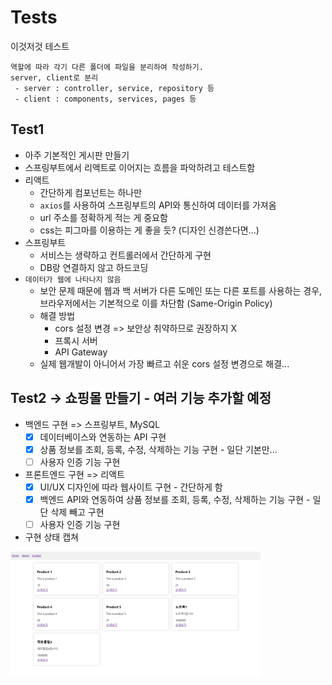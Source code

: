 # Tests
이것저것 테스트

```
역할에 따라 각기 다른 폴더에 파일을 분리하여 작성하기.
server, client로 분리
 - server : controller, service, repository 등
 - client : components, services, pages 등
```

## Test1
- 아주 기본적인 게시판 만들기
- 스프링부트에서 리액트로 이어지는 흐름을 파악하려고 테스트함
- 리액트
  - 간단하게 컴포넌트는 하나만
  - `axios`를 사용하여 스프링부트의 API와 통신하여 데이터를 가져옴
  - url 주소를 정확하게 적는 게 중요함
  - css는 피그마를 이용하는 게 좋을 듯? (디자인 신경쓴다면...)
- 스프링부트
  - 서비스는 생략하고 컨트롤러에서 간단하게 구현
  - DB랑 연결하지 않고 하드코딩
- `데이터가 웹에 나타나지 않음`
  - 보안 문제 때문에 웹과 백 서버가 다른 도메인 또는 다른 포트를 사용하는 경우, 브라우저에서는 기본적으로 이를 차단함 (Same-Origin Policy)
  - 해결 방법
    - cors 설정 변경 => 보안상 취약하므로 권장하지 X
    - 프록시 서버
    - API Gateway
  - 실제 웹개발이 아니어서 가장 빠르고 쉬운 cors 설정 변경으로 해결...

## Test2 -> 쇼핑몰 만들기 - 여러 기능 추가할 예정
- 백엔드 구현 => 스프링부트, MySQL
  - [x] 데이터베이스와 연동하는 API 구현
  - [x] 상품 정보를 조회, 등록, 수정, 삭제하는 기능 구현 - 일단 기본만...
  - [ ] 사용자 인증 기능 구현
- 프론트엔드 구현 => 리액트
  - [x] UI/UX 디자인에 따라 웹사이트 구현 - 간단하게 함
  - [x] 백엔드 API와 연동하여 상품 정보를 조회, 등록, 수정, 삭제하는 기능 구현 - 일단 삭제 빼고 구현
  - [ ] 사용자 인증 기능 구현
- 구현 상태 캡쳐
<img src="완성사진/test2_home.png" width="400" height="200"/>

